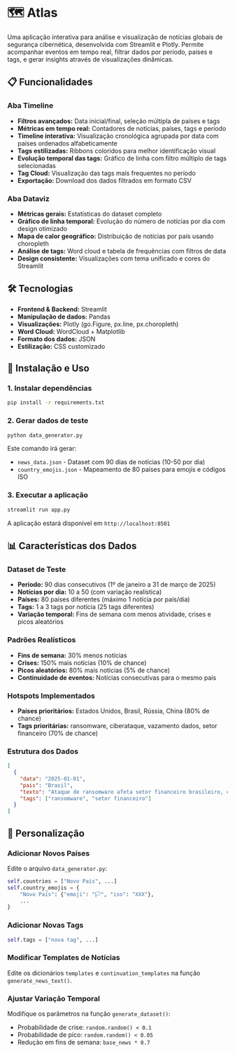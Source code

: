 # 🗺️ Atlas

Uma aplicação interativa para análise e visualização de notícias globais de segurança cibernética, desenvolvida com Streamlit e Plotly. Permite acompanhar eventos em tempo real, filtrar dados por período, países e tags, e gerar insights através de visualizações dinâmicas.

## 📋 Funcionalidades

### Aba Timeline
- **Filtros avançados:** Data inicial/final, seleção múltipla de países e tags
- **Métricas em tempo real:** Contadores de notícias, países, tags e período
- **Timeline interativa:** Visualização cronológica agrupada por data com países ordenados alfabeticamente
- **Tags estilizadas:** Ribbons coloridos para melhor identificação visual
- **Evolução temporal das tags:** Gráfico de linha com filtro múltiplo de tags selecionadas
- **Tag Cloud:** Visualização das tags mais frequentes no período
- **Exportação:** Download dos dados filtrados em formato CSV

### Aba Dataviz
- **Métricas gerais:** Estatísticas do dataset completo
- **Gráfico de linha temporal:** Evolução do número de notícias por dia com design otimizado
- **Mapa de calor geográfico:** Distribuição de notícias por país usando choropleth
- **Análise de tags:** Word cloud e tabela de frequências com filtros de data
- **Design consistente:** Visualizações com tema unificado e cores do Streamlit

## 🛠️ Tecnologias

- **Frontend & Backend:** Streamlit
- **Manipulação de dados:** Pandas
- **Visualizações:** Plotly (go.Figure, px.line, px.choropleth)
- **Word Cloud:** WordCloud + Matplotlib
- **Formato dos dados:** JSON
- **Estilização:** CSS customizado

## 🚀 Instalação e Uso

### 1. Instalar dependências
```bash
pip install -r requirements.txt
```

### 2. Gerar dados de teste
```bash
python data_generator.py
```

Este comando irá gerar:
- `news_data.json` - Dataset com 90 dias de notícias (10-50 por dia)
- `country_emojis.json` - Mapeamento de 80 países para emojis e códigos ISO

### 3. Executar a aplicação
```bash
streamlit run app.py
```

A aplicação estará disponível em `http://localhost:8501`

## 📊 Características dos Dados

### Dataset de Teste
- **Período:** 90 dias consecutivos (1º de janeiro a 31 de março de 2025)
- **Notícias por dia:** 10 a 50 (com variação realística)
- **Países:** 80 países diferentes (máximo 1 notícia por país/dia)
- **Tags:** 1 a 3 tags por notícia (25 tags diferentes)
- **Variação temporal:** Fins de semana com menos atividade, crises e picos aleatórios

### Padrões Realísticos
- **Fins de semana:** 30% menos notícias
- **Crises:** 150% mais notícias (10% de chance)
- **Picos aleatórios:** 80% mais notícias (5% de chance)
- **Continuidade de eventos:** Notícias consecutivas para o mesmo país

### Hotspots Implementados
- **Países prioritários:** Estados Unidos, Brasil, Rússia, China (80% de chance)
- **Tags prioritárias:** ransomware, ciberataque, vazamento dados, setor financeiro (70% de chance)

### Estrutura dos Dados
```json
[
  {
    "data": "2025-01-01",
    "pais": "Brasil",
    "texto": "Ataque de ransomware afeta setor financeiro brasileiro, causando interrupção em serviços bancários.",
    "tags": ["ransomware", "setor financeiro"]
  }
]
```



## 🔧 Personalização

### Adicionar Novos Países
Edite o arquivo `data_generator.py`:
```python
self.countries = ["Novo País", ...]
self.country_emojis = {
    "Novo País": {"emoji": "🏳️", "iso": "XXX"},
    ...
}
```

### Adicionar Novas Tags
```python
self.tags = ["nova tag", ...]
```

### Modificar Templates de Notícias
Edite os dicionários `templates` e `continuation_templates` na função `generate_news_text()`.

### Ajustar Variação Temporal
Modifique os parâmetros na função `generate_dataset()`:
- Probabilidade de crise: `random.random() < 0.1`
- Probabilidade de pico: `random.random() < 0.05`
- Redução em fins de semana: `base_news * 0.7`
